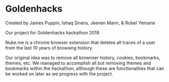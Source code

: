 # Goldenhacks
Created by James Puppin, Ishaq Sinera, Jeeven Mann, & Robel Yemane

Our project for Goldenhacks hackathon 2019

Nuke.me is a chrome browser extension that deletes all traces of a user from the last 10 years of browsing history.

Our original idea was to remove all brownser history, cookies, bookmarks, themes, etc.
We managed to accomplish all but removing themes and bookmarks within the hackathon, although these are functionalities that can be worked on later as we progress with the project.
